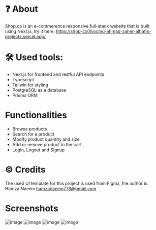 # ❓ About
Shop.co is an e-commerence responsive full-stack website that is built using Next.js, try it here: https://shop-cx0lvocmu-ahmad-zaher-alhafis-projects.vercel.app/

# 🛠️ Used tools:
- Next.js for frontend and restful API endpoints
- Typescript
- Tailwin for styling
- PostgreSQL as a database
- Prisma ORM

# Functionalities
- Browse products
- Search for a product
- Modify product quantity and size
- Add or remove product to the cart
- Login, Logout and Signup

# © Credits
The used UI template for this project is used from Figma, the author is: Hamza Naeem hamzanaeem778@gmail.com

# Screenshots
![image](https://github.com/user-attachments/assets/55a7b6d1-42d7-43b7-a2e4-1621ce4736e9)
![image](https://github.com/user-attachments/assets/a84b4319-80f4-4ee2-818a-40d39b62fe26)
![image](https://github.com/user-attachments/assets/c2e92a01-014b-4816-b387-0ab44ea4bd4b)
![image](https://github.com/user-attachments/assets/d12ae045-d6fa-4fa6-b8b5-69c33352a941)


